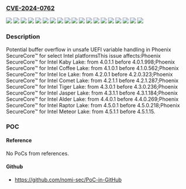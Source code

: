 ### [CVE-2024-0762](https://cve.mitre.org/cgi-bin/cvename.cgi?name=CVE-2024-0762)
![](https://img.shields.io/static/v1?label=Product&message=SecureCore%E2%84%A2%20for%20Intel%20Alder%20Lake&color=blue)
![](https://img.shields.io/static/v1?label=Product&message=SecureCore%E2%84%A2%20for%20Intel%20Coffee%20Lake&color=blue)
![](https://img.shields.io/static/v1?label=Product&message=SecureCore%E2%84%A2%20for%20Intel%20Comet%20Lake&color=blue)
![](https://img.shields.io/static/v1?label=Product&message=SecureCore%E2%84%A2%20for%20Intel%20Ice%20Lake&color=blue)
![](https://img.shields.io/static/v1?label=Product&message=SecureCore%E2%84%A2%20for%20Intel%20Jasper%20Lake&color=blue)
![](https://img.shields.io/static/v1?label=Product&message=SecureCore%E2%84%A2%20for%20Intel%20Kaby%20Lake&color=blue)
![](https://img.shields.io/static/v1?label=Product&message=SecureCore%E2%84%A2%20for%20Intel%20Meteor%20Lake&color=blue)
![](https://img.shields.io/static/v1?label=Product&message=SecureCore%E2%84%A2%20for%20Intel%20Raptor%20Lake&color=blue)
![](https://img.shields.io/static/v1?label=Product&message=SecureCore%E2%84%A2%20for%20Intel%20Tiger%20Lake&color=blue)
![](https://img.shields.io/static/v1?label=Version&message=4.0.1.1%3C%204.0.1.998%20&color=brighgreen)
![](https://img.shields.io/static/v1?label=Version&message=4.1.0.1%3C%204.1.0.562%20&color=brighgreen)
![](https://img.shields.io/static/v1?label=Version&message=4.2.0.1%3C%204.2.0.323%20&color=brighgreen)
![](https://img.shields.io/static/v1?label=Version&message=4.2.1.1%3C%204.2.1.287%20&color=brighgreen)
![](https://img.shields.io/static/v1?label=Version&message=4.3.0.1%3C%204.3.0.236%20&color=brighgreen)
![](https://img.shields.io/static/v1?label=Version&message=4.3.1.1%3C%204.3.1.184%20&color=brighgreen)
![](https://img.shields.io/static/v1?label=Version&message=4.4.0.1%3C%204.4.0.269%20&color=brighgreen)
![](https://img.shields.io/static/v1?label=Version&message=4.5.0.1%3C%204.5.0.218%20&color=brighgreen)
![](https://img.shields.io/static/v1?label=Version&message=4.5.1.1%3C%204.5.1.15%20&color=brighgreen)
![](https://img.shields.io/static/v1?label=Vulnerability&message=n%2Fa&color=brighgreen)

### Description

Potential buffer overflow in unsafe UEFI variable handling in Phoenix SecureCore™ for select Intel platformsThis issue affects:Phoenix SecureCore™ for Intel Kaby Lake: from 4.0.1.1 before 4.0.1.998;Phoenix SecureCore™ for Intel Coffee Lake: from 4.1.0.1 before 4.1.0.562;Phoenix SecureCore™ for Intel Ice Lake: from 4.2.0.1 before 4.2.0.323;Phoenix SecureCore™ for Intel Comet Lake: from 4.2.1.1 before 4.2.1.287;Phoenix SecureCore™ for Intel Tiger Lake: from 4.3.0.1 before 4.3.0.236;Phoenix SecureCore™ for Intel Jasper Lake: from 4.3.1.1 before 4.3.1.184;Phoenix SecureCore™ for Intel Alder Lake: from 4.4.0.1 before 4.4.0.269;Phoenix SecureCore™ for Intel Raptor Lake: from 4.5.0.1 before 4.5.0.218;Phoenix SecureCore™ for Intel Meteor Lake: from 4.5.1.1 before 4.5.1.15.

### POC

#### Reference
No PoCs from references.

#### Github
- https://github.com/nomi-sec/PoC-in-GitHub

